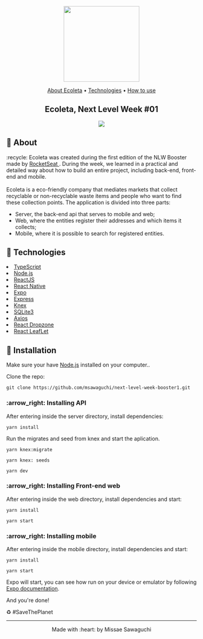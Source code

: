 <p align="center">
  <img width="200" src="http://sawastudio.me/fi44/nlw1.png">
</p>
<p align="center">
    <a href="https://github.com/msawaguchi/next-level-week-booster1#about">About Ecoleta</a> • 
    <a href="https://github.com/msawaguchi/next-level-week-booster1#technologies">Technologies</a> • 
    <a href="https://github.com/msawaguchi/next-level-week-booster1#install">How to use</a>
    <h2 align="center">Ecoleta, Next Level Week #01</h2>
</p>
<p align="center">

   <img src="http://sawastudio.me/fi44/ecoleta.png">
</p>


## :pushpin: About 
<p id="about">
   :recycle: Ecoleta was created during the first edition of the NLW Booster made by <a href="https://github.com/Rocketseat">RocketSeat </a>. During the week, we learned in a practical and detailed way about how to build an entire project, including back-end, front-end and mobile.<br></br>
   Ecoleta is a eco-friendly company that mediates markets that collect recyclable or non-recyclable waste items and people who want to find these collection points.
   The application is divided into three parts:
   <ul>
  <li> Server, the back-end api that serves to mobile and web;</li>
  <li>Web, where the entities register their addresses and which items it collects; </li>
  <li>Mobile, where it is possible to search for registered entities.</li>
  </ul>
</p>



## :pushpin: Technologies

 <p id="technologies"></p>

<li><a href="https://www.typescriptlang.org/">TypeScript</a></li>  
<li><a href="https://nodejs.org/en/">Node.js</a></li> 
<li><a href="https://en.reactjs.org/">ReactJS</a></li> 
<li><a href="https://reactnative.dev/">React Native</a></li> 
<li><a href="https://expo.io/">Expo</a></li> 
<li><a href="https://expressjs.com/">Express</a></li> 
<li><a href="http://knexjs.org/">Knex</a></li> 
<li><a href="https://www.sqlite.org/">SQLite3</a></li> 
<li><a href="https://github.com/axios/axios">Axios</a></li>
<li><a href="https://github.com/react-dropzone/react-dropzone">React Dropzone</a></li>
<li><a href="https://react-leaflet.js.org/">React LeafLet</a></li> 




## :pushpin: Installation
<p id="install">
  Make sure your have <a href="https://nodejs.org/en/download/">Node.js</a> installed on your computer.</a>.
</p>
<p>Clone the repo:</p>

`git clone https://github.com/msawaguchi/next-level-week-booster1.git`

<h3>:arrow_right: Installing API</h3>

 After entering inside the server directory, install dependencies:

 `yarn install`
 
 Run the migrates and seed from knex and start the aplication.
 
 `yarn knex:migrate`
 
 `yarn knex: seeds`
 
 `yarn dev`

<h3>:arrow_right:  Installing Front-end web</h3>
 
 After entering inside the web directory, install dependencies and start:

 `yarn install`

 `yarn start`
 
 
<h3>:arrow_right: Installing mobile</h3>
 
 After entering inside the mobile directory, install dependencies and start:

 `yarn install`

 `yarn start`
 
 Expo will start, you can see how run on your device or emulator by following <a href="https://expo.io/learn">Expo documentation</a>.

And you're done!

<span align="center">:recycle:  #SaveThePlanet</span>
<footer>
    <hr></hr>
<p align="center">
Made with :heart: by Missae Sawaguchi
</p>
</footer>
